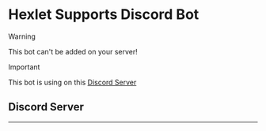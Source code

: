 # Hexlet Supports Discord Bot

>[!WARNING]
>This bot can't be added on your server!

>[!IMPORTANT]
>This bot is using on this [Discord Server](https://discord.gg/ZQyY7s9cBD)

## Discord Server
---  
